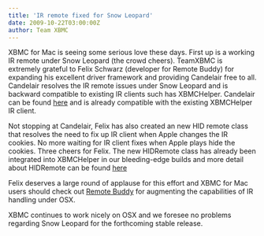```yaml
---
title: 'IR remote fixed for Snow Leopard'
date: 2009-10-22T03:00:00Z
author: Team XBMC
---
```

XBMC for Mac is seeing some serious love these days. First up is a working IR remote under Snow Leopard (the crowd cheers). TeamXBMC is extremely grateful to Felix Schwarz (developer for Remote Buddy) for expanding his excellent driver framework and providing Candelair free to all. Candelair resolves the IR remote issues under Snow Leopard and is backward compatible to existing IR clients such has XBMCHelper. Candelair can be found [here](https://www.iospirit.com/labs/candelair/) and is already compatible with the existing XBMCHelper IR client.

 Not stopping at Candelair, Felix has also created an new HID remote class that resolves the need to fix up IR client when Apple changes the IR cookies. No more waiting for IR client fixes when Apple plays hide the cookies. Three cheers for Felix. The new HIDRemote class has already been integrated into XBMCHelper in our bleeding-edge builds and more detail about HIDRemote can be found [here](https://www.iospirit.com/developers/hidremote)

 Felix deserves a large round of applause for this effort and XBMC for Mac users should check out [Remote Buddy](https://www.iospirit.com/products/remotebuddy/) for augmenting the capabilities of IR handling under OSX.

 XBMC continues to work nicely on OSX and we foresee no problems regarding Snow Leopard for the forthcoming stable release.

 